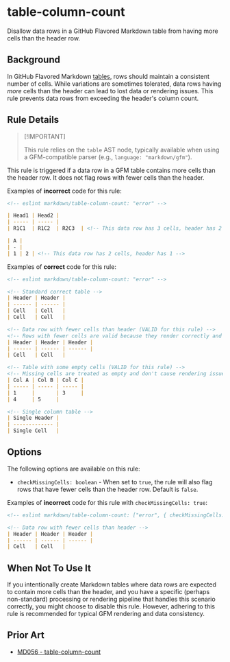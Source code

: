 # table-column-count

Disallow data rows in a GitHub Flavored Markdown table from having more cells than the header row.

## Background

In GitHub Flavored Markdown [tables](https://github.github.com/gfm/#tables-extension-), rows should maintain a consistent number of cells. While variations are sometimes tolerated, data rows having *more* cells than the header can lead to lost data or rendering issues. This rule prevents data rows from exceeding the header's column count.

## Rule Details

> [!IMPORTANT] <!-- eslint-disable-line -- This should be fixed in https://github.com/eslint/markdown/issues/294 -->
>
> This rule relies on the `table` AST node, typically available when using a GFM-compatible parser (e.g., `language: "markdown/gfm"`).

This rule is triggered if a data row in a GFM table contains more cells than the header row. It does not flag rows with fewer cells than the header.

Examples of **incorrect** code for this rule:

```markdown
<!-- eslint markdown/table-column-count: "error" -->

| Head1 | Head2 |
| ----- | ----- |
| R1C1  | R1C2  | R2C3  | <!-- This data row has 3 cells, header has 2 -->

| A |
| - |
| 1 | 2 | <!-- This data row has 2 cells, header has 1 -->
```

Examples of **correct** code for this rule:

```markdown
<!-- eslint markdown/table-column-count: "error" -->

<!-- Standard correct table -->
| Header | Header |
| ------ | ------ |
| Cell   | Cell   |
| Cell   | Cell   |

<!-- Data row with fewer cells than header (VALID for this rule) -->
<!-- Rows with fewer cells are valid because they render correctly and no data is lost -->
| Header | Header | Header |
| ------ | ------ | ------ |
| Cell   | Cell   |

<!-- Table with some empty cells (VALID for this rule) -->
<!-- Missing cells are treated as empty and don't cause rendering issues -->
| Col A | Col B | Col C |
| ----- | ----- | ----- |
| 1     |       | 3     |
| 4     | 5     |

<!-- Single column table -->
| Single Header |
| ------------- |
| Single Cell   |
```

## Options

The following options are available on this rule:

* `checkMissingCells: boolean` - When set to `true`, the rule will also flag rows that have fewer cells than the header row. Default is `false`.

Examples of **incorrect** code for this rule with `checkMissingCells: true`:

```markdown
<!-- eslint markdown/table-column-count: ["error", { checkMissingCells: true }] -->

<!-- Data row with fewer cells than header -->
| Header | Header | Header |
| ------ | ------ | ------ |
| Cell   | Cell   |
```

## When Not To Use It

If you intentionally create Markdown tables where data rows are expected to contain more cells than the header, and you have a specific (perhaps non-standard) processing or rendering pipeline that handles this scenario correctly, you might choose to disable this rule. However, adhering to this rule is recommended for typical GFM rendering and data consistency.

## Prior Art

* [MD056 - table-column-count](https://github.com/DavidAnson/markdownlint/blob/main/doc/Rules.md#md056---table-column-count)
